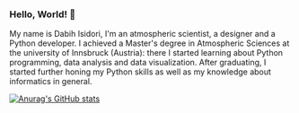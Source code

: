 ### Hello, World! 👋

My name is Dabih Isidori, I'm an atmospheric scientist, a designer and a Python developer. I achieved a Master's degree in Atmospheric Sciences at the university of Innsbruck (Austria): there I started learning about Python programming, data analysis and data visualization. After graduating, I started further honing my Python skills as well as my knowledge about informatics in general.

[![Anurag's GitHub stats](https://github-readme-stats.vercel.app/api?username=dabihdevs)](https://github.com/anuraghazra/github-readme-stats)

<!--
**dabihdevs/dabihdevs** is a ✨ _special_ ✨ repository because its `README.md` (this file) appears on your GitHub profile.

Here are some ideas to get you started:

- 🔭 I’m currently working on ...
- 🌱 I’m currently learning ...
- 👯 I’m looking to collaborate on ...
- 🤔 I’m looking for help with ...
- 💬 Ask me about ...
- 📫 How to reach me: ...
- 😄 Pronouns: ...
- ⚡ Fun fact: ...
-->
